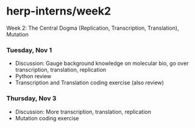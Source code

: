 # herp-interns/week2
Week 2: The Central Dogma (Replication, Transcription, Translation), Mutation  

### Tuesday, Nov 1
- Discussion: Gauge background knowledge on molecular bio, go over transcription, translation, replication
- Python review
- Transcription and Translation coding exercise (also review)

### Thursday, Nov 3
- Discussion: More transcription, translation, replication
- Mutation coding exercise